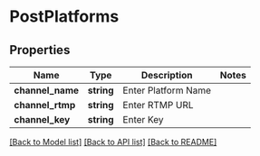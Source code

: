 # PostPlatforms

## Properties
Name | Type | Description | Notes
------------ | ------------- | ------------- | -------------
**channel_name** | **string** | Enter Platform Name | 
**channel_rtmp** | **string** | Enter RTMP URL | 
**channel_key** | **string** | Enter Key | 

[[Back to Model list]](../README.md#documentation-for-models) [[Back to API list]](../README.md#documentation-for-api-endpoints) [[Back to README]](../README.md)

